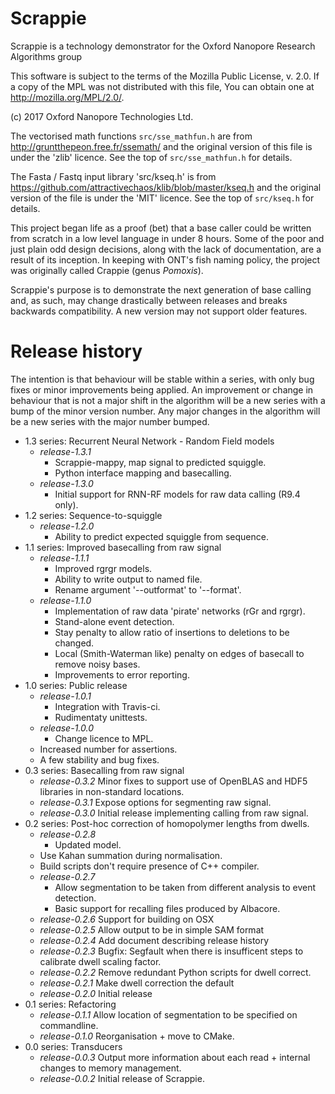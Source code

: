 # Scrappie
Scrappie is a technology demonstrator for the Oxford Nanopore Research Algorithms group

This software is subject to the terms of the Mozilla Public
License, v. 2.0. If a copy of the MPL was not distributed with this
file, You can obtain one at http://mozilla.org/MPL/2.0/.

(c) 2017 Oxford Nanopore Technologies Ltd.

The vectorised math functions `src/sse_mathfun.h` are from
http://gruntthepeon.free.fr/ssemath/ and the original version of this file is
under the 'zlib' licence.  See the top of `src/sse_mathfun.h` for details.

The Fasta / Fastq input library 'src/kseq.h' is from
https://github.com/attractivechaos/klib/blob/master/kseq.h and the original
version of the file is under the 'MIT' licence.  See the top of `src/kseq.h`
for details.



This project began life as a proof (bet) that a base caller could be written from scratch in a low level language in under 8 hours.  Some of the poor and just plain odd design decisions, along with the lack of documentation, are a result of its inception. In keeping with ONT's fish naming policy, the project was originally called Crappie (genus *Pomoxis*).


Scrappie's purpose is to demonstrate the next generation of base calling and, as such, may change drastically between releases and breaks backwards compatibility.  A new version may not support older features.



# Release history
The intention is that behaviour will be stable within a series, with only bug fixes or minor improvements being applied.  An improvement or change in behaviour that is not a major shift in the algorithm will be a new series with a bump of the minor version number.  Any major changes in the algorithm will be a new series with the major number bumped.
* 1.3 series: Recurrent Neural Network - Random Field models
    * *release-1.3.1*
        * Scrappie-mappy, map signal to predicted squiggle.
        * Python interface mapping and basecalling.
    * *release-1.3.0*
        * Initial support for RNN-RF models for raw data calling (R9.4 only).
* 1.2 series: Sequence-to-squiggle
    * *release-1.2.0*
        * Ability to predict expected squiggle from sequence.
* 1.1 series: Improved basecalling from raw signal
    * *release-1.1.1*
        * Improved rgrgr models.
        * Ability to write output to named file.
        * Rename argument '--outformat' to '--format'.
    * *release-1.1.0*
        * Implementation of raw data 'pirate' networks (rGr and rgrgr).
        * Stand-alone event detection.
        * Stay penalty to allow ratio of insertions to deletions to be changed.
        * Local (Smith-Waterman like) penalty on edges of basecall to remove noisy bases.
        * Improvements to error reporting.
* 1.0 series: Public release
    * *release-1.0.1*
        * Integration with Travis-ci.
        * Rudimentaty unittests.
    * *release-1.0.0*
        * Change licence to MPL.
	* Increased number for assertions.
	* A few stability and bug fixes.
* 0.3 series: Basecalling from raw signal
    * *release-0.3.2* Minor fixes to support use of OpenBLAS and HDF5 libraries in non-standard locations.
    * *release-0.3.1* Expose options for segmenting raw signal.
    * *release-0.3.0* Initial release implementing calling from raw signal.
* 0.2 series: Post-hoc correction of homopolymer lengths from dwells.
    * *release-0.2.8*
        * Updated model.
	* Use Kahan summation during normalisation.
	* Build scripts don't require presence of C++ compiler.
    * *release-0.2.7*
        * Allow segmentation to be taken from different analysis to event detection.
        * Basic support for recalling files produced by Albacore.
    * *release-0.2.6* Support for building on OSX
    * *release-0.2.5* Allow output to be in simple SAM format
    * *release-0.2.4* Add document describing release history
    * *release-0.2.3* Bugfix: Segfault when there is insufficent steps to calibrate dwell scaling factor.
    * *release-0.2.2* Remove redundant Python scripts for dwell correct.
    * *release-0.2.1* Make dwell correction the default
    * *release-0.2.0* Initial release
* 0.1 series: Refactoring
    * *release-0.1.1* Allow location of segmentation to be specified on commandline.
    * *release-0.1.0* Reorganisation + move to CMake.
* 0.0 series: Transducers
    * *release-0.0.3* Output more information about each read + internal changes to memory management.
    * *release-0.0.2* Initial release of Scrappie.
